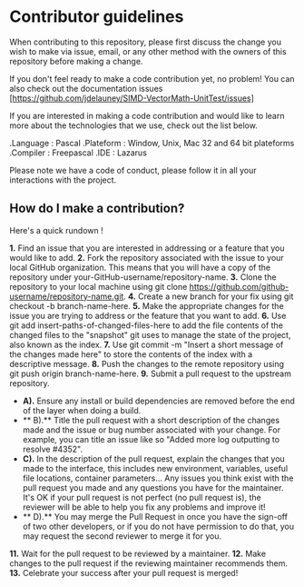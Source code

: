 # Contributor guidelines

When contributing to this repository, please first discuss the change you wish to make via issue,
email, or any other method with the owners of this repository before making a change. 

If you don't feel ready to make a code contribution yet, no problem! You can also check out the documentation issues 
[https://github.com/jdelauney/SIMD-VectorMath-UnitTest/issues] 

If you are interested in making a code contribution and would like to learn more about the technologies that we use, check out the list below.

.Language  : Pascal
.Plateform : Window, Unix, Mac 32 and 64 bit plateforms
.Compiler  : Freepascal
.IDE       : Lazarus 

Please note we have a code of conduct, please follow it in all your interactions with the project.

## How do I make a contribution?

Here's a quick rundown !

**1.** Find an issue that you are interested in addressing or a feature that you would like to add.
**2.** Fork the repository associated with the issue to your local GitHub organization. This means that you will have a copy of the repository 
  under your-GitHub-username/repository-name.
**3.** Clone the repository to your local machine using git clone https://github.com/github-username/repository-name.git.
**4.** Create a new branch for your fix using git checkout -b branch-name-here.
**5.** Make the appropriate changes for the issue you are trying to address or the feature that you want to add.
**6.** Use git add insert-paths-of-changed-files-here to add the file contents of the changed files to the "snapshot" git uses to manage the state of the project, also known as the index.
**7.** Use git commit -m "Insert a short message of the changes made here" to store the contents of the index with a descriptive message.
**8.** Push the changes to the remote repository using git push origin branch-name-here.
**9.** Submit a pull request to the upstream repository.
- **A).**  Ensure any install or build dependencies are removed before the end of the layer when doing a build.
- ** B).** Title the pull request with a short description of the changes made and the issue or bug number associated with your change. 
For example, you can title an issue like so "Added more log outputting to resolve #4352".  
- **C).**  In the description of the pull request, explain the changes that you made to the interface, this includes new environment, variables, useful file locations, container parameters... Any issues you think exist with the pull request you made and any questions you have for the maintainer. 
It's OK if your pull request is not perfect (no pull request is), the reviewer will be able to help you  fix any problems and improve it!
- ** D).** You may merge the Pull Request in once you have the sign-off of two other developers, or if you do not have permission to do that, you may request the second reviewer to merge it for you.

**11.** Wait for the pull request to be reviewed by a maintainer.
**12.** Make changes to the pull request if the reviewing maintainer recommends them.
**13.** Celebrate your success after your pull request is merged!
